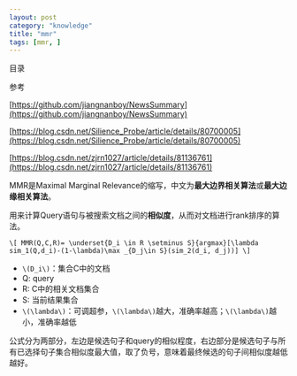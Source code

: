 ```yaml
---
layout: post
category: "knowledge"
title: "mmr"
tags: [mmr, ]
---
```


目录

<!-- TOC -->


<!-- /TOC -->

参考

[https://github.com/jiangnanboy/NewsSummary](https://github.com/jiangnanboy/NewsSummary)

[https://blog.csdn.net/Silience_Probe/article/details/80700005](https://blog.csdn.net/Silience_Probe/article/details/80700005)

[https://blog.csdn.net/zjrn1027/article/details/81136761](https://blog.csdn.net/zjrn1027/article/details/81136761)

MMR是Maximal Marginal Relevance的缩写，中文为**最大边界相关算法**或**最大边缘相关算法**。

用来计算Query语句与被搜索文档之间的**相似度**，从而对文档进行rank排序的算法。

`\[
MMR(Q,C,R)= \underset{D_i \in R \setminus S}{argmax}[\lambda sim_1(Q,d_i)-(1-\lambda)\max _{D_j\in S}(sim_2(d_i, d_j))]
\]`

+ `\(D_i\)`：集合C中的文档
+ Q: query
+ R: C中的相关文档集合
+ S: 当前结果集合
+ `\(\lambda\)`：可调超参，`\(\lambda\)`越大，准确率越高；`\(\lambda\)`越小，准确率越低

公式分为两部分，左边是候选句子和query的相似程度，右边部分是候选句子与所有已选择句子集合相似度最大值，取了负号，意味着最终候选的句子间相似度越低越好。

